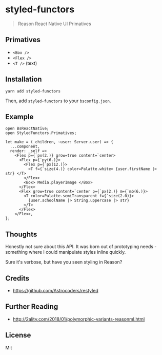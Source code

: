 # styled-functors

> Reason React Native UI Primatives 

## Primatives 

* `<Box />`
* `<Flex />`
* `<T />` (text)

## Installation

`yarn add styled-functors`

Then, add `styled-functors` to your `bsconfig.json`.

## Example

```reason
open BsReactNative;
open StyledFunctors.Primatives;

let make = (_children, ~user: Server.user) => {
  ...component,
  render: _self =>
    <Flex p={`px(2.)} grow=true content=`center>
      <Flex p={`py(6.)}>
        <Flex p={`px(12.)}>
          <T f={`size(4.)} color=Palatte.white> {user.firstName |> str} </T>
        </Flex>
        <Box> Media.playerImage </Box>
      </Flex>
      <Flex grow=true content=`center p={`px(2.)} m={`mb(6.)}>
        <T color=Palatte.semiTransparent f={`size(2.0)}>
          {user.schoolName |> String.uppercase |> str}
        </T>
      </Flex>
    </Flex>,
};

```

## Thoughts

Honestly not sure about this API. It was born out of prototyping needs - something where I could manipulate styles inline quickly. 

Sure it's verbose, but have you seen styling in Reason?

## Credits

* https://github.com/Astrocoders/restyled


## Further Reading 

* http://2ality.com/2018/01/polymorphic-variants-reasonml.html

License
---
Mit

